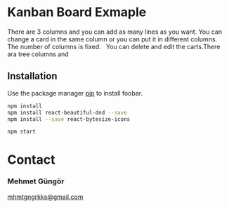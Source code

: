 # Kanban Board Exmaple

 There are 3 columns and you can add as many lines as you want. You can change a card in the same column or you can put it in different columns. The number of columns is fixed.
  You can delete and edit the carts.There ara tree columns and 

## Installation

Use the package manager [pip](https://pip.pypa.io/en/stable/) to install foobar.

```bash
npm install 
npm install react-beautiful-dnd --save
npm install --save react-bytesize-icons
```
```
npm start 
```

# Contact 
 

 ### Mehmet Güngör
 mhmtgngrkks@gmail.com
